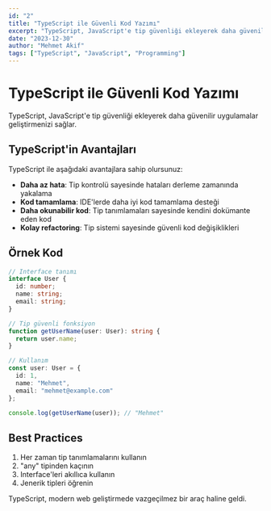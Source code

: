 ```yaml
---
id: "2"
title: "TypeScript ile Güvenli Kod Yazımı"
excerpt: "TypeScript, JavaScript'e tip güvenliği ekleyerek daha güvenilir uygulamalar geliştirmenizi sağlar. Peki nasıl?"
date: "2023-12-30"
author: "Mehmet Akif"
tags: ["TypeScript", "JavaScript", "Programming"]
---
```


# TypeScript ile Güvenli Kod Yazımı

TypeScript, JavaScript'e tip güvenliği ekleyerek daha güvenilir uygulamalar geliştirmenizi sağlar.

## TypeScript'in Avantajları

TypeScript ile aşağıdaki avantajlara sahip olursunuz:

- **Daha az hata**: Tip kontrolü sayesinde hataları derleme zamanında yakalama
- **Kod tamamlama**: IDE'lerde daha iyi kod tamamlama desteği
- **Daha okunabilir kod**: Tip tanımlamaları sayesinde kendini dokümante eden kod
- **Kolay refactoring**: Tip sistemi sayesinde güvenli kod değişiklikleri

## Örnek Kod

```typescript
// Interface tanımı
interface User {
  id: number;
  name: string;
  email: string;
}

// Tip güvenli fonksiyon
function getUserName(user: User): string {
  return user.name;
}

// Kullanım
const user: User = {
  id: 1,
  name: "Mehmet",
  email: "mehmet@example.com"
};

console.log(getUserName(user)); // "Mehmet"
```

## Best Practices

1. Her zaman tip tanımlamalarını kullanın
2. "any" tipinden kaçının
3. Interface'leri akıllıca kullanın
4. Jenerik tipleri öğrenin

TypeScript, modern web geliştirmede vazgeçilmez bir araç haline geldi. 